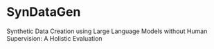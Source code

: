 # SynDataGen
Synthetic Data Creation using Large Language Models without Human Supervision: A Holistic Evaluation
